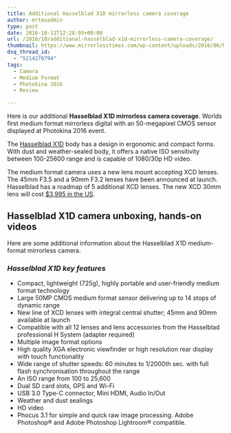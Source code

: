 ```yaml
---
title: Additional Hasselblad X1D mirrorless camera coverage
author: mrtmsadmin
type: post
date: 2016-10-11T12:28:03+00:00
url: /2016/10/additional-hasselblad-x1d-mirrorless-camera-coverage/
thumbnail: https://www.mirrorlesstimes.com/wp-content/uploads/2016/06/hasselblad-x1d-front-rear.jpg
dsq_thread_id:
  - "5214270794"
tags:
  - Camera
  - Medium Format
  - Photokina 2016
  - Review

---
```

Here is our additional **Hasselblad X1D mirrorless camera coverage**. Worlds first medium format mirrorless digital with an 50-megapixel CMOS sensor displayed at Photokina 2016 event.

The [Hasselblad X1D][1] body has a design in ergonomic and compact forms. With dust and weather-sealed body, it offers a native ISO sensitivity between 100-25600 range and is capable of 1080/30p HD video.

The medium format camera uses a new lens mount accepting XCD lenses. The 45mm F3.5 and a 90mm F3.2 lenses have been announced at launch. Hasselblad has a roadmap of 5 additional XCD lenses. The new XCD 30mm lens will cost <a href="https://www.bhphotovideo.com/c/search?Ntt=hasselblad+30mm+XCD+lens&N=0&InitialSearch=yes&sts=ma&typedValue=&Top+Nav-Search=&BI=20175&KBID=14249" target="_blank" rel="nofollow">$3,995 in the US</a>.<!--more-->

## Hasselblad X1D camera unboxing, hands-on videos

Here are some additional information about the Hasselblad X1D medium-format mirrorless camera.











### _Hasselblad X1D key features_

  * Compact, lightweight (725g), highly portable and user-friendly medium format technology
  * Large 50MP CMOS medium format sensor delivering up to 14 stops of dynamic range
  * New line of XCD lenses with integral central shutter; 45mm and 90mm available at launch
  * Compatible with all 12 lenses and lens accessories from the Hasselblad professional H System (adapter required)
  * Multiple image format options
  * High quality XGA electronic viewfinder or high resolution rear display with touch functionality
  * Wide range of shutter speeds: 60 minutes to 1/2000th sec. with full flash synchronisation throughout the range
  * An ISO range from 100 to 25,600
  * Dual SD card slots, GPS and Wi-Fi
  * USB 3.0 Type-C connector, Mini HDMI, Audio In/Out
  * Weather and dust sealings
  * HD video
  * Phocus 3.1 for simple and quick raw image processing. Adobe Photoshop® and Adobe Photoshop Lightroom® compatible.

 [1]: https://www.mirrorlesstimes.com/2016/06/hasselblad-x1d/